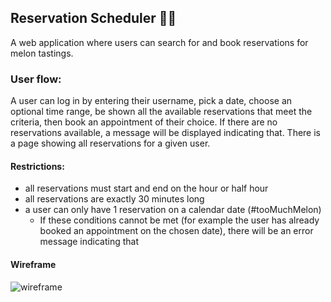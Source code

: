 ## Reservation Scheduler 🍉🍈

A web application where users can search for and book reservations for melon tastings.

### User flow:

A user can log in by entering their username, pick a date, choose an optional time range, be shown all the available reservations that meet the criteria, then book an appointment of their choice. If there are no reservations available, a message will be displayed indicating that. There is a page showing all reservations for a given user.

#### Restrictions:

- all reservations must start and end on the hour or half hour
- all reservations are exactly 30 minutes long
- a user can only have 1 reservation on a calendar date (#tooMuchMelon)
  - If these conditions cannot be met (for example the user has already booked an appointment on the chosen date), there will be an error message indicating that

#### Wireframe
![wireframe](https://github.com/user-attachments/assets/775e5f23-43ad-438c-bb44-a789d31154af)

